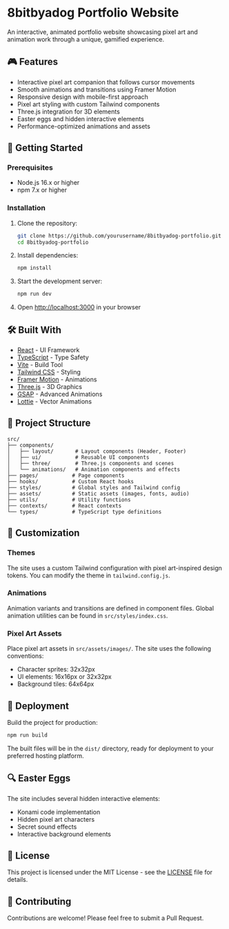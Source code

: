 # 8bitbyadog Portfolio Website

An interactive, animated portfolio website showcasing pixel art and animation work through a unique, gamified experience.

## 🎮 Features

- Interactive pixel art companion that follows cursor movements
- Smooth animations and transitions using Framer Motion
- Responsive design with mobile-first approach
- Pixel art styling with custom Tailwind components
- Three.js integration for 3D elements
- Easter eggs and hidden interactive elements
- Performance-optimized animations and assets

## 🚀 Getting Started

### Prerequisites

- Node.js 16.x or higher
- npm 7.x or higher

### Installation

1. Clone the repository:
   ```bash
   git clone https://github.com/yourusername/8bitbyadog-portfolio.git
   cd 8bitbyadog-portfolio
   ```

2. Install dependencies:
   ```bash
   npm install
   ```

3. Start the development server:
   ```bash
   npm run dev
   ```

4. Open [http://localhost:3000](http://localhost:3000) in your browser

## 🛠️ Built With

- [React](https://reactjs.org/) - UI Framework
- [TypeScript](https://www.typescriptlang.org/) - Type Safety
- [Vite](https://vitejs.dev/) - Build Tool
- [Tailwind CSS](https://tailwindcss.com/) - Styling
- [Framer Motion](https://www.framer.com/motion/) - Animations
- [Three.js](https://threejs.org/) - 3D Graphics
- [GSAP](https://greensock.com/gsap/) - Advanced Animations
- [Lottie](https://airbnb.io/lottie/) - Vector Animations

## 📁 Project Structure

```
src/
├── components/
│   ├── layout/       # Layout components (Header, Footer)
│   ├── ui/           # Reusable UI components
│   ├── three/        # Three.js components and scenes
│   └── animations/   # Animation components and effects
├── pages/           # Page components
├── hooks/           # Custom React hooks
├── styles/          # Global styles and Tailwind config
├── assets/          # Static assets (images, fonts, audio)
├── utils/           # Utility functions
├── contexts/        # React contexts
└── types/           # TypeScript type definitions
```

## 🎨 Customization

### Themes

The site uses a custom Tailwind configuration with pixel art-inspired design tokens. You can modify the theme in `tailwind.config.js`.

### Animations

Animation variants and transitions are defined in component files. Global animation utilities can be found in `src/styles/index.css`.

### Pixel Art Assets

Place pixel art assets in `src/assets/images/`. The site uses the following conventions:
- Character sprites: 32x32px
- UI elements: 16x16px or 32x32px
- Background tiles: 64x64px

## 🚀 Deployment

Build the project for production:

```bash
npm run build
```

The built files will be in the `dist/` directory, ready for deployment to your preferred hosting platform.

## 🔍 Easter Eggs

The site includes several hidden interactive elements:
- Konami code implementation
- Hidden pixel art characters
- Secret sound effects
- Interactive background elements

## 📝 License

This project is licensed under the MIT License - see the [LICENSE](LICENSE) file for details.

## 🤝 Contributing

Contributions are welcome! Please feel free to submit a Pull Request. 